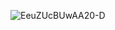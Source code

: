 ![EeuZUcBUwAA20-D](https://github.com/Virginia700/Virginia700/assets/134525133/226f12a3-ac3c-456c-a736-5a541f0460cb)

<!--I honlesty don't know what just happen-->
